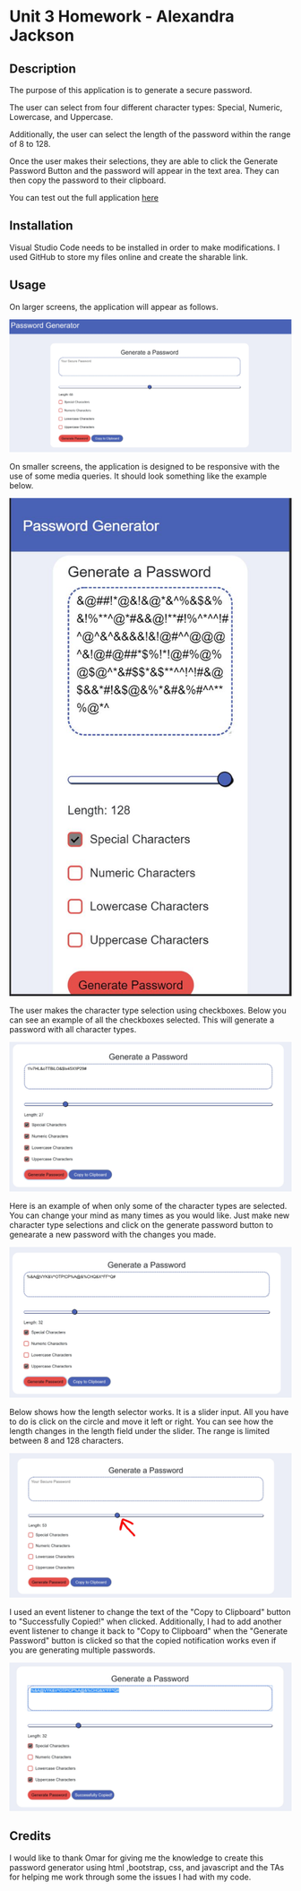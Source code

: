 # Unit 3 Homework - Alexandra Jackson

## Description

The purpose of this application is to generate a secure password. 

The user can select from four different character types: Special, Numeric, Lowercase, and Uppercase. 

Additionally, the user can select the length of the password within the range of 8 to 128. 

Once the user makes their selections, they are able to click the Generate Password Button and the password will appear in the text area. They can then copy the password to their clipboard. 

You can test out the full application [here](https://alexandramj92.github.io/Unit-03-AlexandraJackson/)


## Installation

Visual Studio Code needs to be installed in order to make modifications.
I used GitHub to store my files online and create the sharable link. 

## Usage

On larger screens, the application will appear as follows. 

![Alt text](images/large-screen.JPG)

On smaller screens, the application is designed to be responsive with the use of some media queries. It should look something like the example below. 

![Alt text](images/small-screen-size.JPG)


The user makes the character type selection using checkboxes. Below you can see an example of all the checkboxes selected. This will generate a password with all character types.


![Alt text](images/all-selected.JPG)

Here is an example of when only some of the character types are selected. You can change your mind as many times as you would like. Just make new character type selections and click on the generate password button to genearate a new password with the changes you made. 

![Alt text](images/some-selected.JPG)

Below shows how the length selector works. It is a slider input. All you have to do is click on the circle and move it left or right. You can see how the length changes in the length field under the slider. The range is limited between 8 and 128 characters. 

![Alt text](images/slider.JPG)


I used an event listener to change the text of the "Copy to Clipboard" button to "Successfully Copied!" when clicked. Additionally, I had to add another event listener to change it back to "Copy to Clipboard" when the "Generate Password" button is clicked so that the copied notification works even if you are generating multiple passwords. 


![Alt text](images/successfully-copied.JPG)





## Credits

I would like to thank Omar for giving me the knowledge to create this password generator using html ,bootstrap, css, and javascript and the TAs for helping me work through some the issues I had with my code. 